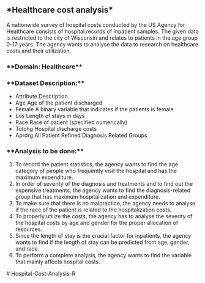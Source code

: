 <h2>*Healthcare cost analysis*</h2

<p>A nationwide survey of hospital costs conducted by the US Agency for Healthcare consists of hospital records of inpatient samples. The given data is restricted to the city of Wisconsin and relates to patients in the age group 0-17 years. The agency wants to analyse the data to research on healthcare costs and their utilization.</p>

<h3>**Domain: Healthcare**</h3>

<h3>**Dataset Description:**</h3>

* Attribute 	Description
* Age		Age of the patient discharged
* Female		A binary variable that indicates if the patients is female
* Los		Length of stays in days
* Race		Race of patient (specified numerically)
* Totchg		Hospital discharge costs
* Aprdrg		All Patient Refined Diagnosis Related Groups

<h3>**Analysis to be done:**</h3>

<ol>
    <li>To record the patient statistics, the agency wants to find the age category of people who frequently visit the hospital and has the maximum expenditure.</li>
    <li>In order of severity of the diagnosis and treatments and to find out the expensive treatments, the agency wants to find the diagnosis-related group that has maximum hospitalization and expenditure.</li>
    <li>To make sure that there is no malpractice, the agency needs to analyse if the race of the patient is related to the hospitalization costs.</li>
    <li>To properly utilize the costs, the agency has to analyse the severity of the hospital costs by age and gender for the proper allocation of resources.</li>
    <li>Since the length of stay is the crucial factor for inpatients, the agency wants to find if the length of stay can be predicted from age, gender, and race.</li>
    <li>To perform a complete analysis, the agency wants to find the variable that mainly affects hospital costs.</li>
</ol># Hospital-Cost-Analysis-R
